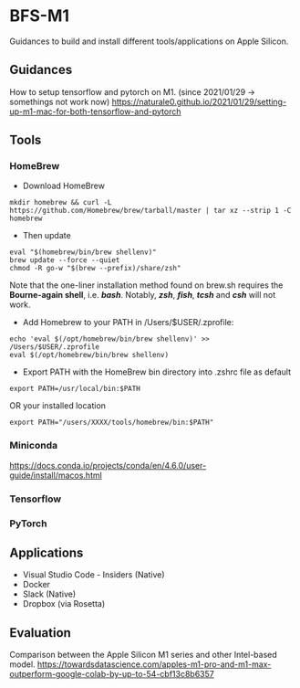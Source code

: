 # BFS-M1
Guidances to build and install different tools/applications on Apple Silicon.

## Guidances
How to setup tensorflow and pytorch on M1. (since 2021/01/29 -> somethings not work now)
https://naturale0.github.io/2021/01/29/setting-up-m1-mac-for-both-tensorflow-and-pytorch

## Tools

### HomeBrew
- Download HomeBrew
```
mkdir homebrew && curl -L https://github.com/Homebrew/brew/tarball/master | tar xz --strip 1 -C homebrew
```

- Then update
```
eval "$(homebrew/bin/brew shellenv)"
brew update --force --quiet
chmod -R go-w "$(brew --prefix)/share/zsh"
```

Note that the one-liner installation method found on brew.sh requires the **Bourne-again shell**, i.e. ***bash***. Notably, ***zsh***, ***fish***, ***tcsh*** and ***csh*** will not work.


- Add Homebrew to your PATH in /Users/$USER/.zprofile:
```
echo 'eval $(/opt/homebrew/bin/brew shellenv)' >> /Users/$USER/.zprofile
eval $(/opt/homebrew/bin/brew shellenv)
```

- Export PATH with the HomeBrew bin directory into .zshrc file
as default
```
export PATH=/usr/local/bin:$PATH
```
OR your installed location
```
export PATH="/users/XXXX/tools/homebrew/bin:$PATH"
```

### Miniconda
https://docs.conda.io/projects/conda/en/4.6.0/user-guide/install/macos.html


### Tensorflow

### PyTorch

## Applications
- Visual Studio Code - Insiders (Native)
- Docker
- Slack (Native)
- Dropbox (via Rosetta)


## Evaluation
Comparison between the Apple Silicon M1 series and other Intel-based model.
https://towardsdatascience.com/apples-m1-pro-and-m1-max-outperform-google-colab-by-up-to-54-cbf13c8b6357
